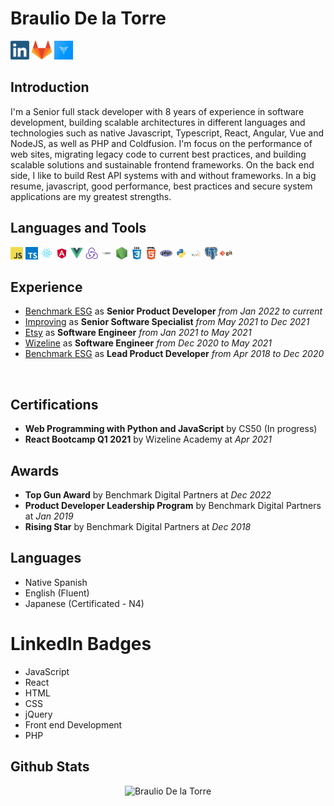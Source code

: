 # Braulio De la Torre

<code><a href="https://www.linkedin.com/in/braulio-delatorre/"><img height="30" src="https://raw.githubusercontent.com/MrDaFunk/MrDaFunk/master/src/linkedin.png"></a></code>
<code><a href="https://gitlab.com/Braulio"><img height="30" src="https://raw.githubusercontent.com/MrDaFunk/MrDaFunk/master/src/gitlab.svg?raw=true"></a></code>
<code><a href="https://app.codesignal.com/profile/mrdafunk"><img height="30" src="https://raw.githubusercontent.com/MrDaFunk/MrDaFunk/master/src/codesignal.jpeg?raw=true"></a></code>

## Introduction

<p>I'm a Senior full stack developer with 8 years of experience in software development, building scalable architectures in different languages and technologies such as native Javascript, Typescript, React, Angular, Vue and NodeJS, as well as PHP and Coldfusion. I'm focus on the performance of web sites, migrating legacy code to current best practices, and building scalable solutions and sustainable frontend frameworks. On the back end side, I like to build Rest API systems with and without frameworks. In a big resume, javascript, good performance, best practices and secure system applications are my greatest strengths.</p>

## Languages and Tools 

<code><img height="20" src="https://raw.githubusercontent.com/github/explore/80688e429a7d4ef2fca1e82350fe8e3517d3494d/topics/javascript/javascript.png"></code>
<code><img height="20" src="https://raw.githubusercontent.com/github/explore/80688e429a7d4ef2fca1e82350fe8e3517d3494d/topics/typescript/typescript.png"></code>
<code><img height="20" src="https://raw.githubusercontent.com/github/explore/80688e429a7d4ef2fca1e82350fe8e3517d3494d/topics/react/react.png"></code>
<code><img height="20" src="https://raw.githubusercontent.com/github/explore/80688e429a7d4ef2fca1e82350fe8e3517d3494d/topics/angular/angular.png"></code>
<code><img height="20" src="https://raw.githubusercontent.com/github/explore/80688e429a7d4ef2fca1e82350fe8e3517d3494d/topics/vue/vue.png"></code>
<code><img height="20" src="https://raw.githubusercontent.com/github/explore/80688e429a7d4ef2fca1e82350fe8e3517d3494d/topics/redux/redux.png"></code>
<code><img height="20" src="https://raw.githubusercontent.com/github/explore/80688e429a7d4ef2fca1e82350fe8e3517d3494d/topics/jquery/jquery.png"></code>
<code><img height="20" src="https://raw.githubusercontent.com/github/explore/80688e429a7d4ef2fca1e82350fe8e3517d3494d/topics/nodejs/nodejs.png"></code>
<code><img height="20" src="https://raw.githubusercontent.com/github/explore/80688e429a7d4ef2fca1e82350fe8e3517d3494d/topics/css/css.png"></code>
<code><img height="20" src="https://raw.githubusercontent.com/github/explore/80688e429a7d4ef2fca1e82350fe8e3517d3494d/topics/html/html.png"></code>
<code><img height="20" src="https://raw.githubusercontent.com/github/explore/80688e429a7d4ef2fca1e82350fe8e3517d3494d/topics/php/php.png"></code>
<code><img height="20" src="https://raw.githubusercontent.com/github/explore/80688e429a7d4ef2fca1e82350fe8e3517d3494d/topics/python/python.png"></code>
<code><img height="20" src="https://raw.githubusercontent.com/github/explore/80688e429a7d4ef2fca1e82350fe8e3517d3494d/topics/mysql/mysql.png"></code>
<code><img height="20" src="https://raw.githubusercontent.com/github/explore/80688e429a7d4ef2fca1e82350fe8e3517d3494d/topics/postgresql/postgresql.png"></code>
<code><img height="20" src="https://raw.githubusercontent.com/github/explore/80688e429a7d4ef2fca1e82350fe8e3517d3494d/topics/git/git.png"></code>

## Experience

- <a href='https://benchmarkdigital.com/'>Benchmark ESG</a> as <b>Senior Product Developer</b> <i>from Jan 2022 to current</i>
- <a href='https://improving.com/'>Improving</a> as <b>Senior Software Specialist</b> <i>from May 2021 to Dec 2021</i>
- <a href='https://www.etsy.com/'>Etsy</a> as <b>Software Engineer</b> <i>from Jan 2021 to May 2021</i>
- <a href='https://www.wizeline.com/'>Wizeline</a> as <b>Software Engineer</b> <i>from Dec 2020 to May 2021</i>
- <a href='https://benchmarkdigital.com/'>Benchmark ESG</a> as <b>Lead Product Developer</b> <i>from Apr 2018 to Dec 2020</i>

<br>

## Certifications

- <b>Web Programming with Python and JavaScript</b> by CS50 (In progress)
- <b>React Bootcamp Q1 2021</b> by Wizeline Academy at <i>Apr 2021</i>

## Awards

- <b>Top Gun Award</b> by Benchmark Digital Partners at <i>Dec 2022</i>
- <b>Product Developer Leadership Program</b> by Benchmark Digital Partners at <i>Jan 2019</i>
- <b>Rising Star</b> by Benchmark Digital Partners at <i>Dec 2018</i>

## Languages

- Native Spanish
- English (Fluent)
- Japanese (Certificated - N4)

# LinkedIn Badges

- JavaScript
- React
- HTML
- CSS
- jQuery
- Front end Development
- PHP

## Github Stats

<p align="center"> <img src="https://github-readme-stats.vercel.app/api?username=MrDaFunk&show_icons=true&theme=gotham" alt="Braulio De la Torre" />

